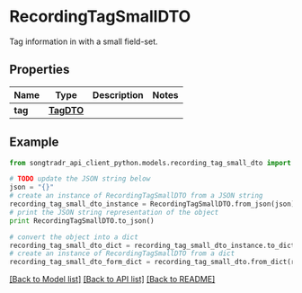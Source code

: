 # RecordingTagSmallDTO

Tag information in with a small field-set.

## Properties

Name | Type | Description | Notes
------------ | ------------- | ------------- | -------------
**tag** | [**TagDTO**](TagDTO.md) |  | 

## Example

```python
from songtradr_api_client_python.models.recording_tag_small_dto import RecordingTagSmallDTO

# TODO update the JSON string below
json = "{}"
# create an instance of RecordingTagSmallDTO from a JSON string
recording_tag_small_dto_instance = RecordingTagSmallDTO.from_json(json)
# print the JSON string representation of the object
print RecordingTagSmallDTO.to_json()

# convert the object into a dict
recording_tag_small_dto_dict = recording_tag_small_dto_instance.to_dict()
# create an instance of RecordingTagSmallDTO from a dict
recording_tag_small_dto_form_dict = recording_tag_small_dto.from_dict(recording_tag_small_dto_dict)
```
[[Back to Model list]](../README.md#documentation-for-models) [[Back to API list]](../README.md#documentation-for-api-endpoints) [[Back to README]](../README.md)


